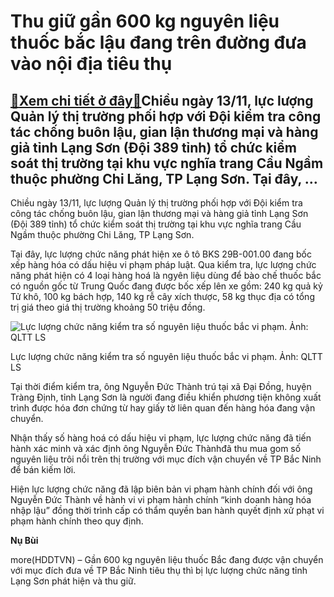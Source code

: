 Thu giữ gần 600 kg nguyên liệu thuốc bắc lậu đang trên đường đưa vào nội địa tiêu thụ
=====================================================================================

[:gift:Xem chi tiết ở đây:gift:](https://hddtvn.com/thu-giu-gan-600-kg-nguyen-lieu-thuoc-bac-lau-dang-tren-duong-dua-vao-noi-dia-tieu-thu/)Chiều ngày 13/11, lực lượng Quản lý thị trường phối hợp với Đội kiểm tra công tác chống buôn lậu, gian lận thương mại và hàng giả tỉnh Lạng Sơn (Đội 389 tỉnh) tổ chức kiểm soát thị trường tại khu vực nghĩa trang Cầu Ngầm thuộc phường Chi Lăng, TP Lạng Sơn. Tại đây, …
---------------------------------------------------------------------------------------------------------------------------------------------------------------------------------------------------------------------------------------------------------------------------


Chiều ngày 13/11, lực lượng Quản lý thị trường phối hợp với Đội kiểm tra công tác chống buôn lậu, gian lận thương mại và hàng giả tỉnh Lạng Sơn (Đội 389 tỉnh) tổ chức kiểm soát thị trường tại khu vực nghĩa trang Cầu Ngầm thuộc phường Chi Lăng, TP Lạng Sơn.


Tại đây, lực lượng chức năng phát hiện xe ô tô BKS 29B-001.00 đang bốc xếp hàng hóa có dấu hiệu vi phạm pháp luật. Qua kiểm tra, lực lượng chức năng phát hiện có 4 loại hàng hoá là ngyên liệu dùng để bào chế thuốc bắc có nguồn gốc từ Trung Quốc đang được bốc xếp lên xe gồm: 240 kg quả kỷ Tử khô, 100 kg bách hợp, 140 kg rễ cây xích thược, 58 kg thục địa có tổng trị giá theo giá thị trường khoảng 50 triệu đồng.





![Lực lượng chức năng kiểm tra số nguyên liệu thuốc bắc vi phạm. Ảnh: QLTT LS](https://hddtvn.com/wp-content/uploads/2021/01/3919_6-2.jpg "Lực lượng chức năng kiểm tra số nguyên liệu thuốc bắc vi phạm. Ảnh: QLTT LS")


Lực lượng chức năng kiểm tra số nguyên liệu thuốc bắc vi phạm. Ảnh: QLTT LS



Tại thời điểm kiểm tra, ông Nguyễn Đức Thành trú tại xã Đại Đồng, huyện Tràng Định, tỉnh Lạng Sơn là người đang điều khiển phương tiện không xuất trình được hóa đơn chứng từ hay giấy tờ liên quan đến hàng hóa đang vận chuyển.


Nhận thấy số hàng hoá có dấu hiệu vi phạm, lực lượng chức năng đã tiến hành xác minh và xác định ông Nguyễn Đức Thànhđã thu mua gom số nguyên liệu trôi nổi trên thị trường với mục đích vận chuyển về TP Bắc Ninh để bán kiếm lời.


Hiện lực lượng chức năng đã lập biên bản vi phạm hành chính đối với ông Nguyễn Đức Thành về hành vi vi phạm hành chính “kinh doanh hàng hóa nhập lậu” đồng thời trình cấp có thẩm quyền ban hành quyết định xử phạt vi phạm hành chính theo quy định.




**Nụ Bùi**



more(HDDTVN) – Gần 600 kg nguyên liệu thuốc Bắc đang được vận chuyển với mục đích đưa về TP Bắc Ninh tiêu thụ thì bị lực lượng chức năng tỉnh Lạng Sơn phát hiện và thu giữ.

